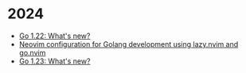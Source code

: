 # 2024

* [Go 1.22: What's new?](go-1-22-0/)
* [ Neovim configuration for Golang development using lazy.nvim and go.nvim](nvim-configuration/)
* [Go 1.23: What's new?](go-1-23-0/)
